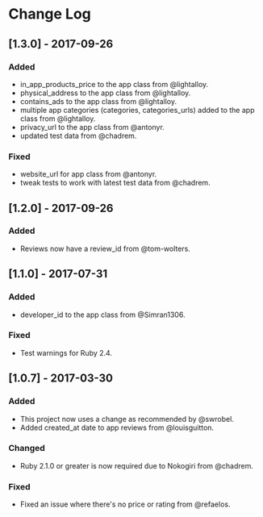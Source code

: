 # Change Log

## [1.3.0] - 2017-09-26
### Added
- in_app_products_price to the app class from @lightalloy.
- physical_address to the app class from @lightalloy.
- contains_ads to the app class from @lightalloy.
- multiple app categories (categories, categories_urls) added to the app class from @lightalloy.
- privacy_url to the app class from @antonyr.
- updated test data from @chadrem.
### Fixed
- website_url for app class from @antonyr.
- tweak tests to work with latest test data from @chadrem.

## [1.2.0] - 2017-09-26
### Added
- Reviews now have a review_id from @tom-wolters.

## [1.1.0] - 2017-07-31
### Added
- developer_id to the app class from @Simran1306.
### Fixed
- Test warnings for Ruby 2.4.


## [1.0.7] - 2017-03-30
### Added
- This project now uses a change as recommended by @swrobel.
- Added created_at date to app reviews from @louisguitton.

### Changed
- Ruby 2.1.0 or greater is now required due to Nokogiri from @chadrem.

### Fixed
- Fixed an issue where there's no price or rating from @refaelos.
